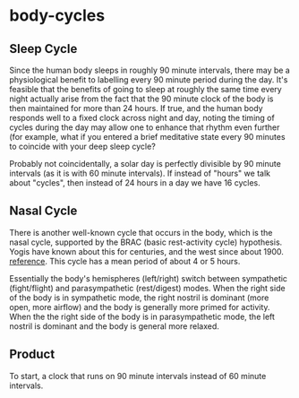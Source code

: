 # body-cycles

## Sleep Cycle
Since the human body sleeps in roughly 90 minute intervals, there may be a physiological benefit to labelling every 90 minute period during the day. It's feasible that the benefits of going to sleep at roughly the same time every night actually arise from the fact that the 90 minute clock of the body is then maintained for more than 24 hours. If true, and the human body responds well to a fixed clock across night and day, noting the timing of cycles during the day may allow one to enhance that rhythm even further (for example, what if you entered a brief meditative state every 90 minutes to coincide with your deep sleep cycle?

Probably not coincidentally, a solar day is perfectly divisible by 90 minute intervals (as it is with 60 minute intervals). If instead of "hours" we talk about "cycles", then instead of 24 hours in a day we have 16 cycles. 

## Nasal Cycle
There is another well-known cycle that occurs in the body, which is the nasal cycle, supported by the BRAC (basic rest-activity cycle) hypothesis. Yogis have known about this for centuries, and the west since about 1900. [reference](http://sequencewiz.org/2014/08/06/one-nostril-breathing/). This cycle has a mean period of about 4 or 5 hours. 

Essentially the body's hemispheres (left/right) switch between sympathetic (fight/flight) and parasympathetic (rest/digest) modes. When the right side of the body is in sympathetic mode, the right nostril is dominant (more open, more airflow) and the body is generally more primed for activity. When the the right side of the body is in parasympathetic mode, the left nostril is dominant and the body is general more relaxed. 

## Product
To start, a clock that runs on 90 minute intervals instead of 60 minute intervals. 

